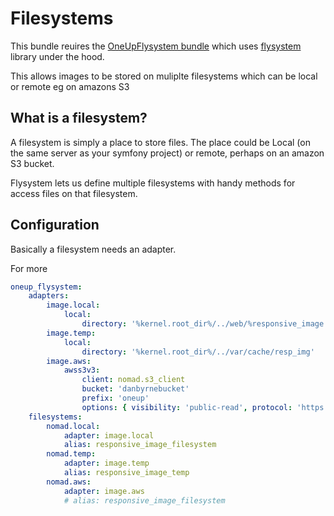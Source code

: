 # Filesystems

This bundle reuires the [OneUpFlysystem bundle]() which uses [flysystem]() library under the hood.

This allows images to be stored on muliplte filesystems which can be local or remote eg on amazons S3

## What is a filesystem?

A filesystem is simply a place to store files. The place could be Local (on the same server as your symfony project)
or remote, perhaps on an amazon S3 bucket.

Flysystem lets us define multiple filesystems with handy methods for access files on that filesystem.

## Configuration

Basically a filesystem needs an adapter.

For more 

```yml
oneup_flysystem:
    adapters:
        image.local:
            local:
                directory: '%kernel.root_dir%/../web/%responsive_image.image_directory%' # %kernel.root_dir%/cache/
        image.temp:
            local:
                directory: '%kernel.root_dir%/../var/cache/resp_img'
        image.aws:
            awss3v3:
                client: nomad.s3_client
                bucket: 'danbyrnebucket'
                prefix: 'oneup'
                options: { visibility: 'public-read', protocol: 'https' }
    filesystems:
        nomad.local:
            adapter: image.local
            alias: responsive_image_filesystem
        nomad.temp:
            adapter: image.temp
            alias: responsive_image_temp
        nomad.aws:
            adapter: image.aws
            # alias: responsive_image_filesystem
```
